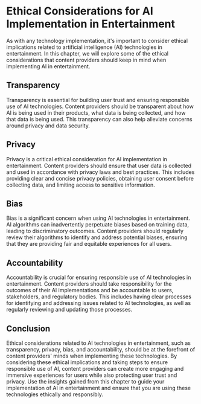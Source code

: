 # Ethical Considerations for AI Implementation in Entertainment

As with any technology implementation, it's important to consider ethical implications related to artificial intelligence (AI) technologies in entertainment. In this chapter, we will explore some of the ethical considerations that content providers should keep in mind when implementing AI in entertainment.

Transparency
------------

Transparency is essential for building user trust and ensuring responsible use of AI technologies. Content providers should be transparent about how AI is being used in their products, what data is being collected, and how that data is being used. This transparency can also help alleviate concerns around privacy and data security.

Privacy
-------

Privacy is a critical ethical consideration for AI implementation in entertainment. Content providers should ensure that user data is collected and used in accordance with privacy laws and best practices. This includes providing clear and concise privacy policies, obtaining user consent before collecting data, and limiting access to sensitive information.

Bias
----

Bias is a significant concern when using AI technologies in entertainment. AI algorithms can inadvertently perpetuate biases based on training data, leading to discriminatory outcomes. Content providers should regularly review their algorithms to identify and address potential biases, ensuring that they are providing fair and equitable experiences for all users.

Accountability
--------------

Accountability is crucial for ensuring responsible use of AI technologies in entertainment. Content providers should take responsibility for the outcomes of their AI implementations and be accountable to users, stakeholders, and regulatory bodies. This includes having clear processes for identifying and addressing issues related to AI technologies, as well as regularly reviewing and updating those processes.

Conclusion
----------

Ethical considerations related to AI technologies in entertainment, such as transparency, privacy, bias, and accountability, should be at the forefront of content providers' minds when implementing these technologies. By considering these ethical implications and taking steps to ensure responsible use of AI, content providers can create more engaging and immersive experiences for users while also protecting user trust and privacy. Use the insights gained from this chapter to guide your implementation of AI in entertainment and ensure that you are using these technologies ethically and responsibly.
